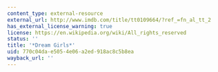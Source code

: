 ```yaml
---
content_type: external-resource
external_url: http://www.imdb.com/title/tt0109664/?ref_=fn_al_tt_2
has_external_license_warning: true
license: https://en.wikipedia.org/wiki/All_rights_reserved
status: ''
title: '*Dream Girls*'
uid: 770c04da-e505-4e06-a2ed-918ac8c5b8ea
wayback_url: ''
---
```

